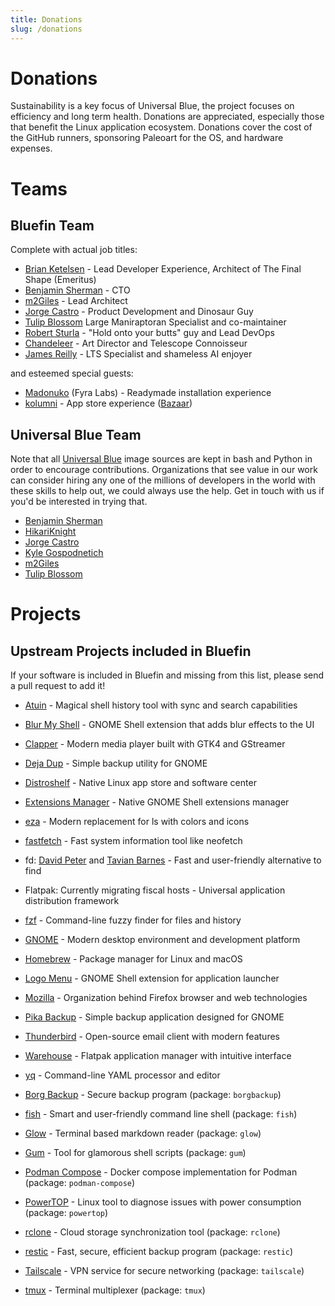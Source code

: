 ```yaml
---
title: Donations
slug: /donations
---
```


<head>
     <script async defer src="https://buttons.github.io/buttons.js"></script>
</head>

# Donations

Sustainability is a key focus of Universal Blue, the project focuses on efficiency and long term health. Donations are appreciated, especially those that benefit the Linux application ecosystem. Donations cover the cost of the GitHub runners, sponsoring Paleoart for the OS, and hardware expenses.

# Teams

## Bluefin Team

Complete with actual job titles:

- [Brian Ketelsen](https://github.com/bketelsen) - Lead Developer Experience, Architect of The Final Shape (Emeritus)
- [Benjamin Sherman](https://github.com/bsherman) - CTO
- [m2Giles](https://github.com/m2Giles) - Lead Architect
- [Jorge Castro](https://github.com/sponsors/castrojo/) - Product Development and Dinosaur Guy
- [Tulip Blossom](https://github.com/sponsors/tulilirockz) Large Maniraptoran Specialist and co-maintainer
- [Robert Sturla](https://github.com/p5) - "Hold onto your butts" guy and Lead DevOps
- [Chandeleer](https://ko-fi.com/chandeleer) - Art Director and Telescope Connoisseur
- [James Reilly](https://github.com/sponsors/hanthor) - LTS Specialist and shameless AI enjoyer

and esteemed special guests:

- [Madonuko](https://github.com/madonuko) (Fyra Labs) - Readymade installation experience
- [kolumni](https://ko-fi.com/kolunmi) - App store experience ([Bazaar](https://github.com/kolunmi/bazaar))

## Universal Blue Team

Note that all [Universal Blue](https://universal-blue.org/) image sources are kept in bash and Python in order to encourage contributions. Organizations that see value in our work can consider hiring any one of the millions of developers in the world with these skills to help out, we could always use the help. Get in touch with us if you'd be interested in trying that.

- [Benjamin Sherman](https://github.com/bsherman)
- [HikariKnight](https://github.com/sponsors/HikariKnight)
- [Jorge Castro](https://github.com/sponsors/castrojo/)
- [Kyle Gospodnetich](https://github.com/sponsors/KyleGospo)
- [m2Giles](https://github.com/m2Giles)
- [Tulip Blossom](https://github.com/sponsors/tulilirockz)

# Projects

## Upstream Projects included in Bluefin

If your software is included in Bluefin and missing from this list, please send a pull request to add it!

- [Atuin](https://github.com/sponsors/atuinsh) - Magical shell history tool with sync and search capabilities
- [Blur My Shell](https://github.com/sponsors/aunetx) - GNOME Shell extension that adds blur effects to the UI
- [Clapper](https://liberapay.com/Clapper) - Modern media player built with GTK4 and GStreamer
- [Deja Dup](https://liberapay.com/DejaDup) - Simple backup utility for GNOME
- [Distroshelf](https://github.com/sponsors/ranfdev) - Native Linux app store and software center
- [Extensions Manager](https://github.com/sponsors/mjakeman) - Native GNOME Shell extensions manager
- [eza](https://github.com/sponsors/cafkafk) - Modern replacement for ls with colors and icons
- [fastfetch](https://github.com/sponsors/LinusDierheimer) - Fast system information tool like neofetch
- fd: [David Peter](https://github.com/sponsors/sharkdp) and [Tavian Barnes](https://github.com/sponsors/tavianator) - Fast and user-friendly alternative to find
- Flatpak: Currently migrating fiscal hosts - Universal application distribution framework
- [fzf](https://github.com/sponsors/junegunn) - Command-line fuzzy finder for files and history
- [GNOME](https://www.gnome.org/donate/) - Modern desktop environment and development platform
- [Homebrew](https://github.com/Homebrew/brew#donations) - Package manager for Linux and macOS
- [Logo Menu](https://github.com/sponsors/Aryan20) - GNOME Shell extension for application launcher
- [Mozilla](https://foundation.mozilla.org/en/?form=donate&gad_source=1) - Organization behind Firefox browser and web technologies
- [Pika Backup](https://opencollective.com/pika-backup) - Simple backup application designed for GNOME
- [Thunderbird](https://www.thunderbird.net/en-US/donate/) - Open-source email client with modern features
- [Warehouse](https://ko-fi.com/heliguy) - Flatpak application manager with intuitive interface
- [yq](https://github.com/sponsors/mikefarah) - Command-line YAML processor and editor

- [Borg Backup](https://github.com/sponsors/borgbackup) - Secure backup program (package: `borgbackup`)
- [fish](https://github.com/sponsors/fish-shell) - Smart and user-friendly command line shell (package: `fish`)
- [Glow](https://github.com/sponsors/charmbracelet) - Terminal based markdown reader (package: `glow`)
- [Gum](https://github.com/sponsors/charmbracelet) - Tool for glamorous shell scripts (package: `gum`)
- [Podman Compose](https://github.com/sponsors/containers) - Docker compose implementation for Podman (package: `podman-compose`)
- [PowerTOP](https://github.com/sponsors/fenrus75) - Linux tool to diagnose issues with power consumption (package: `powertop`)
- [rclone](https://github.com/sponsors/rclone) - Cloud storage synchronization tool (package: `rclone`)
- [restic](https://github.com/sponsors/restic) - Fast, secure, efficient backup program (package: `restic`)
- [Tailscale](https://github.com/sponsors/tailscale) - VPN service for secure networking (package: `tailscale`)
- [tmux](https://github.com/sponsors/tmux) - Terminal multiplexer (package: `tmux`)
